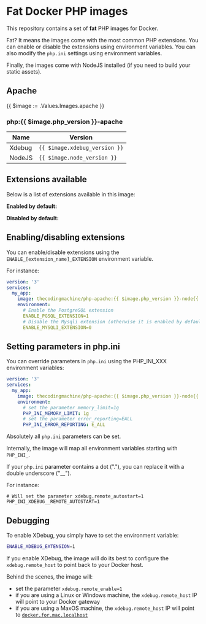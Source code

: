 # Fat Docker PHP images

This repository contains a set of **fat** PHP images for Docker.

Fat? It means the images come with the most common PHP extensions. You can enable or disable the extensions using 
environment variables. You can also modify the `php.ini` settings using environment variables.

Finally, the images come with NodeJS installed (if you need to build your static assets).




## Apache
{{ $image := .Values.Images.apache }}
### php:{{ $image.php_version }}-apache

| Name                       | Version                                         |
|----------------------------|-------------------------------------------------|
| Xdebug                     | `{{ $image.xdebug_version }}`             |
| NodeJS                     | `{{ $image.node_version }}`               |

## Extensions available

Below is a list of extensions available in this image:

**Enabled by default:**

**Disabled by default:**

## Enabling/disabling extensions

You can enable/disable extensions using the `ENABLE_[extension_name]_EXTENSION` environment variable.

For instance:

```yml
version: '3'
services:
  my_app:
    image: thecodingmachine/php-apache:{{ $image.php_version }}-node{{ $image.node_version }}
    environment:
      # Enable the PostgreSQL extension
      ENABLE_PGSQL_EXTENSION=1
      # Disable the Mysqli extension (otherwise it is enabled by default)
      ENABLE_MYSQLI_EXTENSION=0
```


## Setting parameters in php.ini

You can override parameters in `php.ini` using the PHP_INI_XXX environment variables:

```yml
version: '3'
services:
  my_app:
    image: thecodingmachine/php-apache:{{ $image.php_version }}-node{{ $image.node_version }}
    environment:
      # set the parameter memory_limit=1g
      PHP_INI_MEMORY_LIMIT: 1g
      # set the parameter error_reporting=EALL
      PHP_INI_ERROR_REPORTING: E_ALL
```

Absolutely all `php.ini` parameters can be set.

Internally, the image will map all environment variables starting with `PHP_INI_`.

If your `php.ini` parameter contains a dot ("."), you can replace it with a double underscore ("__").

For instance:

```
# Will set the parameter xdebug.remote_autostart=1
PHP_INI_XDEBUG__REMOTE_AUTOSTART=1
```

## Debugging

To enable XDebug, you simply have to set the environment variable:

```bash
ENABLE_XDEBUG_EXTENSION=1
```
 
If you enable XDebug, the image will do its best to configure the `xdebug.remote_host` to point back to your Docker host.

Behind the scenes, the image will:

- set the parameter `xdebug.remote_enable=1`
- if you are using a Linux or Windows machine, the `xdebug.remote_host` IP will point to your Docker gateway
- if you are using a MaxOS machine, the `xdebug.remote_host` IP will point to [`docker.for.mac.localhost`](https://docs.docker.com/docker-for-mac/networking/#use-cases-and-workarounds)

